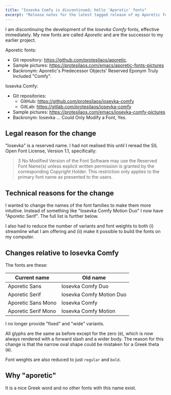 ```yaml
---
title: "Iosevka Comfy is discontinued; hello 'Aporetic' fonts"
excerpt: "Release notes for the latest tagged release of my Aporetic fonts."
---
```


I am discontinuing the development of the _Iosevka Comfy_ fonts,
effective immediately. My new fonts are called _Aporetic_ and are the
successor to my earlier project.

Aporetic fonts:

+ Git repository: <https://github.com/protesilaos/aporetic>.
+ Sample pictures: <https://protesilaos.com/emacs/aporetic-fonts-pictures>
+ Backronym: Aporetic's Predecessor Objects' Reserved Eponym Truly Included "Comfy".

Iosevka Comfy:

+ Git repositories:
  + GitHub: <https://github.com/protesilaos/iosevka-comfy>
  + GitLab: <https://gitlab.com/protesilaos/iosevka-comfy>
+ Sample pictures: <https://protesilaos.com/emacs/iosevka-comfy-pictures>
+ Backronym: Iosevka ... Could Only Modify a Font, Yes.

## Legal reason for the change

"Iosevka" is a reserved name. I had not realised this until I reread
the SIL Open Font License, Version 1.1, specifically:

> 3  No Modified Version of the Font Software may use the Reserved
>    Font Name(s) unless explicit written permission is granted by the
>    corresponding Copyright Holder. This restriction only applies to
>    the primary font name as presented to the users.

## Technical reasons for the change

I wanted to change the names of the font families to make them more
intuitive. Instead of something like "Iosevka Comfy Motion Duo" I now
have "Aporetic Serif". The full list is further below.

I also had to reduce the number of variants and font weights to both
(i) streamline what I am offering and (ii) make it possible to build
the fonts on my computer.

## Changes relative to Iosevka Comfy

The fonts are these:

| Current name        | Old name                 |
|---------------------|--------------------------|
| Aporetic Sans       | Iosevka Comfy Duo        |
| Aporetic Serif      | Iosevka Comfy Motion Duo |
| Aporetic Sans Mono  | Iosevka Comfy            |
| Aporetic Serif Mono | Iosevka Comfy Motion     |

I no longer provide "fixed" and "wide" variants.

All glyphs are the same as before except for the zero (`0`), which is
now always rendered with a forward slash and a wider body. The reason
for this change is that the narrow oval shape could be mistaken for a
Greek theta (`θ`).

Font weights are also reduced to just `regular` and `bold`.

## Why "aporetic"

It is a nice Greek word and no other fonts with this name exist.
